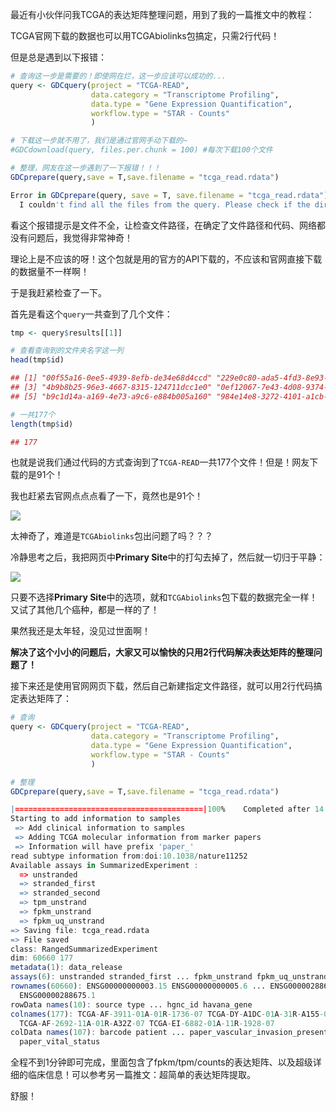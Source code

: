 最近有小伙伴问我TCGA的表达矩阵整理问题，用到了我的一篇推文中的教程：

TCGA官网下载的数据也可以用TCGAbiolinks包搞定，只需2行代码！

但是总是遇到以下报错：

```R
# 查询这一步是需要的！即使网在烂，这一步应该可以成功的...
query <- GDCquery(project = "TCGA-READ",
                  data.category = "Transcriptome Profiling",
                  data.type = "Gene Expression Quantification",
                  workflow.type = "STAR - Counts"
                  )

# 下载这一步就不用了，我们是通过官网手动下载的~
#GDCdownload(query, files.per.chunk = 100) #每次下载100个文件

# 整理，网友在这一步遇到了一下报错！！！
GDCprepare(query,save = T,save.filename = "tcga_read.rdata")

Error in GDCprepare(query, save = T, save.filename = "tcga_read.rdata") : 
  I couldn't find all the files from the query. Please check if the directory parameter is right or `GDCdownload` downloaded the samples.
```

看这个报错提示是文件不全，让检查文件路径，在确定了文件路径和代码、网络都没有问题后，我觉得非常神奇！

理论上是不应该的呀！这个包就是用的官方的API下载的，不应该和官网直接下载的数据量不一样啊！

于是我赶紧检查了一下。

首先是看这个`query`一共查到了几个文件：

```R
tmp <- query$results[[1]]

# 查看查询到的文件夹名字这一列
head(tmp$id)

## [1] "00f55a16-0ee5-4939-8efb-de34e68d4ccd" "229e0c80-ada5-4fd3-8e93-a9bc1fac11a4"
## [3] "4b9b8b25-96e3-4667-8315-124711dcc1e0" "0ef12067-7e43-4d08-9374-a961430dd5ab"
## [5] "b9c1d14a-a169-4e73-a9c6-e884b005a160" "984e14e8-3272-4101-a1cb-81056eec7f8c"

# 一共177个
length(tmp$id)

## 177
```
也就是说我们通过代码的方式查询到了`TCGA-READ`一共177个文件！但是！网友下载的是91个！

我也赶紧去官网点点点看了一下，竟然也是91个！

![](https://aliyun-bucket0324.oss-cn-shanghai.aliyuncs.com/img/image-20220912205545012.png)

太神奇了，难道是`TCGAbiolinks`包出问题了吗？？？

冷静思考之后，我把网页中**Primary Site**中的打勾去掉了，然后就一切归于平静：

![](https://aliyun-bucket0324.oss-cn-shanghai.aliyuncs.com/img/image-20220912210137181.png)

只要不选择**Primary Site**中的选项，就和`TCGAbiolinks`包下载的数据完全一样！又试了其他几个癌种，都是一样的了！

果然我还是太年轻，没见过世面啊！

**解决了这个小小的问题后，大家又可以愉快的只用2行代码解决表达矩阵的整理问题了！**

接下来还是使用官网网页下载，然后自己新建指定文件路径，就可以用2行代码搞定表达矩阵了：

```R
# 查询
query <- GDCquery(project = "TCGA-READ",
                  data.category = "Transcriptome Profiling",
                  data.type = "Gene Expression Quantification",
                  workflow.type = "STAR - Counts"
                  )

# 整理
GDCprepare(query,save = T,save.filename = "tcga_read.rdata")

|==========================================|100%    Completed after 14 s 
Starting to add information to samples
 => Add clinical information to samples
 => Adding TCGA molecular information from marker papers
 => Information will have prefix 'paper_' 
read subtype information from:doi:10.1038/nature11252
Available assays in SummarizedExperiment : 
  => unstranded
  => stranded_first
  => stranded_second
  => tpm_unstrand
  => fpkm_unstrand
  => fpkm_uq_unstrand
=> Saving file: tcga_read.rdata
=> File saved
class: RangedSummarizedExperiment 
dim: 60660 177 
metadata(1): data_release
assays(6): unstranded stranded_first ... fpkm_unstrand fpkm_uq_unstrand
rownames(60660): ENSG00000000003.15 ENSG00000000005.6 ... ENSG00000288674.1
  ENSG00000288675.1
rowData names(10): source type ... hgnc_id havana_gene
colnames(177): TCGA-AF-3911-01A-01R-1736-07 TCGA-DY-A1DC-01A-31R-A155-07 ...
  TCGA-AF-2692-11A-01R-A32Z-07 TCGA-EI-6882-01A-11R-1928-07
colData names(107): barcode patient ... paper_vascular_invasion_present
  paper_vital_status
```

全程不到1分钟即可完成，里面包含了fpkm/tpm/counts的表达矩阵、以及超级详细的临床信息！可以参考另一篇推文：超简单的表达矩阵提取。

舒服！